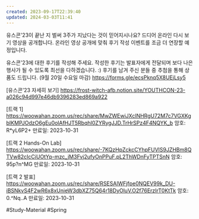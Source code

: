 ```yaml
---
created: 2023-09-17T22:39:40
updated: 2024-03-03T11:41
---
```

유스콘'23이 끝난 지 벌써 3주가 지났다는 것이 믿어지시나요? 드디어 온라인 다시 보기 영상을 공개합니다. 온라인 영상 공개에 맞춰 후기 작성 이벤트를 조금 더 연장할 예정입니다.

유스콘'23에 대한 후기를 작성해 주세요. 작성한 후기는 발표자에게 전달되며 보다 나은 행사가 될 수 있도록 최선을 다하겠습니다. :) 후기를 남겨 주신 분들 중 추첨을 통해 상품도 드립니다. (9월 20일 수요일 마감)
https://forms.gle/ecsPknq5X8UEjLsy5

[유스콘’23 자세히 보기]
https://frost-witch-afb.notion.site/YOUTHCON-23-a026c94d997e46db9396283ed869a922

[트랙 1]
https://woowahan.zoom.us/rec/share/MwZWEwiJXclNHRgU72M7c7VGXKgbIKMPJOdzO6gEu0olAfHJT5RbqhI0ZYRygJJD.TrHrSPz4F4NQYK_b
암호: R*yL6P2+
만료일: 2023-10-31

[트랙 2 Hands-On Lab]
https://woowahan.zoom.us/rec/share/-7KQzHpZckcCYhpFUVlS9JZHBm8QTVw82cIcCiUOtYp-mzc_jM3Fvj2ufyOnPPuF.pL2ThWDnFyTPTSnN
암호: 95p?n^MG
만료일: 2023-10-31

[트랙 2 발표]
https://woowahan.zoom.us/rec/share/RSESAlWFjfpe0NQEV99k_DU-iBSNkvS4F2wR6x8xUnieW3dbXZ75Q64r18DyOluV.O2f76ErzIrT0KtTk
암호: 0.^Nq..A
만료일: 2023-10-31

#Study-Material
#Spring 